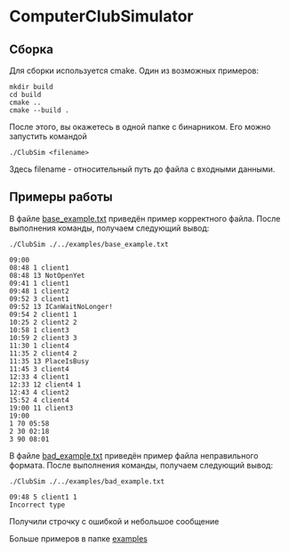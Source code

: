# ComputerClubSimulator

## Сборка
Для сборки используется cmake. Один из возможных примеров:

```
mkdir build
cd build
cmake ..
cmake --build .
```
После этого, вы окажетесь в одной папке с бинарником. Его можно запустить командой
```
./ClubSim <filename>
```
Здесь filename - относительный путь до файла с входными данными.

## Примеры работы
В файле [base_example.txt](./examples/base_example.txt) приведён пример корректного файла. После выполнения команды, получаем следующий вывод:
```
./ClubSim ./../examples/base_example.txt
```

```
09:00
08:48 1 client1
08:48 13 NotOpenYet
09:41 1 client1
09:48 1 client2
09:52 3 client1
09:52 13 ICanWaitNoLonger!
09:54 2 client1 1
10:25 2 client2 2
10:58 1 client3
10:59 2 client3 3
11:30 1 client4
11:35 2 client4 2
11:35 13 PlaceIsBusy
11:45 3 client4
12:33 4 client1
12:33 12 client4 1
12:43 4 client2
15:52 4 client4
19:00 11 client3
19:00
1 70 05:58
2 30 02:18
3 90 08:01
```

В файле [bad_example.txt](./examples/bad_example.txt) приведён пример файла неправильного формата. После выполнения команды, получаем следующий вывод:
```
./ClubSim ./../examples/bad_example.txt
```

```
09:48 5 client1 1
Incorrect type
```

Получили строчку с ошибкой и небольшое сообщение

Больше примеров в папке [examples](./examples)